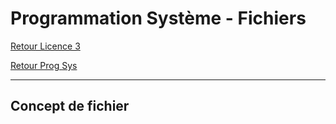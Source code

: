 # Programmation Système - Fichiers

[Retour Licence 3](https://mcheungsen.github.io/licence3/ "Licence 3")

[Retour Prog Sys](index.md)

---

## Concept de fichier